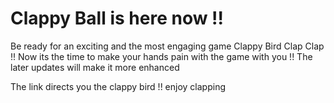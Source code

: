 # Clappy Ball is here now !!
Be ready for an exciting and the most engaging game Clappy Bird Clap Clap !! 
Now its the time to make your hands pain with the game with you !!
The later updates will make it more enhanced 

The link directs you the clappy bird !! enjoy clapping 
